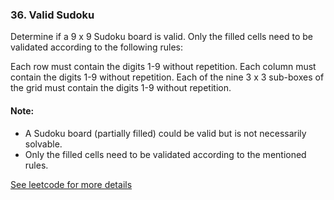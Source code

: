 ### 36. Valid Sudoku

Determine if a 9 x 9 Sudoku board is valid. Only the filled cells need to be validated according to the following rules:

Each row must contain the digits 1-9 without repetition.
Each column must contain the digits 1-9 without repetition.
Each of the nine 3 x 3 sub-boxes of the grid must contain the digits 1-9 without repetition.
#### Note:

- A Sudoku board (partially filled) could be valid but is not necessarily solvable.
- Only the filled cells need to be validated according to the mentioned rules.


[See leetcode for more details](https://leetcode.com/problems/valid-sudoku/)